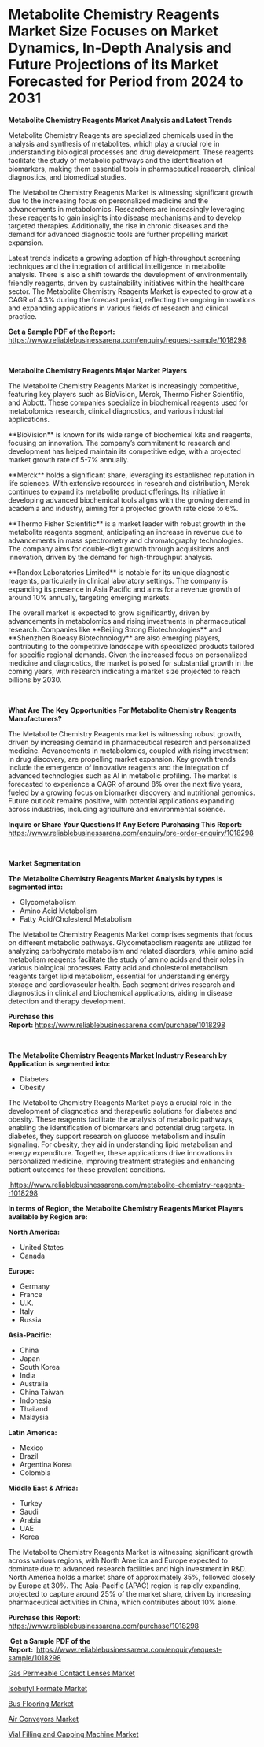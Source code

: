 <p><h1>Metabolite Chemistry Reagents Market Size Focuses on Market Dynamics, In-Depth Analysis and Future Projections of its Market Forecasted for Period from 2024 to 2031</h1></p><p><strong>Metabolite Chemistry Reagents Market Analysis and Latest Trends</strong></p>
<p><p>Metabolite Chemistry Reagents are specialized chemicals used in the analysis and synthesis of metabolites, which play a crucial role in understanding biological processes and drug development. These reagents facilitate the study of metabolic pathways and the identification of biomarkers, making them essential tools in pharmaceutical research, clinical diagnostics, and biomedical studies.</p><p>The Metabolite Chemistry Reagents Market is witnessing significant growth due to the increasing focus on personalized medicine and the advancements in metabolomics. Researchers are increasingly leveraging these reagents to gain insights into disease mechanisms and to develop targeted therapies. Additionally, the rise in chronic diseases and the demand for advanced diagnostic tools are further propelling market expansion.</p><p>Latest trends indicate a growing adoption of high-throughput screening techniques and the integration of artificial intelligence in metabolite analysis. There is also a shift towards the development of environmentally friendly reagents, driven by sustainability initiatives within the healthcare sector. The Metabolite Chemistry Reagents Market is expected to grow at a CAGR of 4.3% during the forecast period, reflecting the ongoing innovations and expanding applications in various fields of research and clinical practice.</p></p>
<p><strong>Get a Sample PDF of the Report:&nbsp;</strong> <a href="https://www.reliablebusinessarena.com/enquiry/request-sample/1018298">https://www.reliablebusinessarena.com/enquiry/request-sample/1018298</a></p>
<p>&nbsp;</p>
<p><strong>Metabolite Chemistry Reagents Major Market Players</strong></p>
<p><p>The Metabolite Chemistry Reagents Market is increasingly competitive, featuring key players such as BioVision, Merck, Thermo Fisher Scientific, and Abbott. These companies specialize in biochemical reagents used for metabolomics research, clinical diagnostics, and various industrial applications.</p><p>**BioVision** is known for its wide range of biochemical kits and reagents, focusing on innovation. The company’s commitment to research and development has helped maintain its competitive edge, with a projected market growth rate of 5-7% annually.</p><p>**Merck** holds a significant share, leveraging its established reputation in life sciences. With extensive resources in research and distribution, Merck continues to expand its metabolite product offerings. Its initiative in developing advanced biochemical tools aligns with the growing demand in academia and industry, aiming for a projected growth rate close to 6%.</p><p>**Thermo Fisher Scientific** is a market leader with robust growth in the metabolite reagents segment, anticipating an increase in revenue due to advancements in mass spectrometry and chromatography technologies. The company aims for double-digit growth through acquisitions and innovation, driven by the demand for high-throughput analysis.</p><p>**Randox Laboratories Limited** is notable for its unique diagnostic reagents, particularly in clinical laboratory settings. The company is expanding its presence in Asia Pacific and aims for a revenue growth of around 10% annually, targeting emerging markets.</p><p>The overall market is expected to grow significantly, driven by advancements in metabolomics and rising investments in pharmaceutical research. Companies like **Beijing Strong Biotechnologies** and **Shenzhen Bioeasy Biotechnology** are also emerging players, contributing to the competitive landscape with specialized products tailored for specific regional demands. Given the increased focus on personalized medicine and diagnostics, the market is poised for substantial growth in the coming years, with research indicating a market size projected to reach billions by 2030.</p></p>
<p>&nbsp;</p>
<p><strong>What Are The Key Opportunities For Metabolite Chemistry Reagents Manufacturers?</strong></p>
<p><p>The Metabolite Chemistry Reagents market is witnessing robust growth, driven by increasing demand in pharmaceutical research and personalized medicine. Advancements in metabolomics, coupled with rising investment in drug discovery, are propelling market expansion. Key growth trends include the emergence of innovative reagents and the integration of advanced technologies such as AI in metabolic profiling. The market is forecasted to experience a CAGR of around 8% over the next five years, fueled by a growing focus on biomarker discovery and nutritional genomics. Future outlook remains positive, with potential applications expanding across industries, including agriculture and environmental science.</p></p>
<p><strong>Inquire or Share Your Questions If Any Before Purchasing This Report:</strong> <a href="https://www.reliablebusinessarena.com/enquiry/pre-order-enquiry/1018298">https://www.reliablebusinessarena.com/enquiry/pre-order-enquiry/1018298</a></p>
<p>&nbsp;</p>
<p><strong>Market Segmentation</strong></p>
<p><strong>The Metabolite Chemistry Reagents Market Analysis by types is segmented into:</strong></p>
<p><ul><li>Glycometabolism</li><li>Amino Acid Metabolism</li><li>Fatty Acid/Cholesterol Metabolism</li></ul></p>
<p><p>The Metabolite Chemistry Reagents Market comprises segments that focus on different metabolic pathways. Glycometabolism reagents are utilized for analyzing carbohydrate metabolism and related disorders, while amino acid metabolism reagents facilitate the study of amino acids and their roles in various biological processes. Fatty acid and cholesterol metabolism reagents target lipid metabolism, essential for understanding energy storage and cardiovascular health. Each segment drives research and diagnostics in clinical and biochemical applications, aiding in disease detection and therapy development.</p></p>
<p><strong>Purchase this Report:&nbsp;</strong><a href="https://www.reliablebusinessarena.com/purchase/1018298">https://www.reliablebusinessarena.com/purchase/1018298</a></p>
<p>&nbsp;</p>
<p><strong>The Metabolite Chemistry Reagents Market Industry Research by Application is segmented into:</strong></p>
<p><ul><li>Diabetes</li><li>Obesity</li></ul></p>
<p><p>The Metabolite Chemistry Reagents Market plays a crucial role in the development of diagnostics and therapeutic solutions for diabetes and obesity. These reagents facilitate the analysis of metabolic pathways, enabling the identification of biomarkers and potential drug targets. In diabetes, they support research on glucose metabolism and insulin signaling. For obesity, they aid in understanding lipid metabolism and energy expenditure. Together, these applications drive innovations in personalized medicine, improving treatment strategies and enhancing patient outcomes for these prevalent conditions.</p></p>
<p><a href="https://www.reliablebusinessarena.com/metabolite-chemistry-reagents-r1018298">&nbsp;https://www.reliablebusinessarena.com/metabolite-chemistry-reagents-r1018298</a></p>
<p><strong>In terms of Region, the Metabolite Chemistry Reagents Market Players available by Region are:</strong></p>
<p>
    <p> <strong> North America: </strong>
        <ul>
            <li>United States</li>
            <li>Canada</li>
        </ul>
        </p> 
    <p> <strong> Europe: </strong>
        <ul>
            <li>Germany</li>
            <li>France</li>
            <li>U.K.</li>
            <li>Italy</li>
            <li>Russia</li>
        </ul>
        </p> 
    <p> <strong> Asia-Pacific: </strong>
        <ul>
            <li>China</li>
            <li>Japan</li>
            <li>South Korea</li>
            <li>India</li>
            <li>Australia</li>
            <li>China Taiwan</li>
            <li>Indonesia</li>
            <li>Thailand</li>
            <li>Malaysia</li>
        </ul>
        </p> 
    <p> <strong> Latin America: </strong>
        <ul>
            <li>Mexico</li>
            <li>Brazil</li>
            <li>Argentina Korea</li>
            <li>Colombia</li>
        </ul>
        </p> 
    <p> <strong> Middle East & Africa: </strong>
        <ul>
            <li>Turkey</li>
            <li>Saudi</li>
            <li>Arabia</li>
            <li>UAE</li>
            <li>Korea</li>
        </ul>
    </p>
    </p>
<p><p>The Metabolite Chemistry Reagents Market is witnessing significant growth across various regions, with North America and Europe expected to dominate due to advanced research facilities and high investment in R&D. North America holds a market share of approximately 35%, followed closely by Europe at 30%. The Asia-Pacific (APAC) region is rapidly expanding, projected to capture around 25% of the market share, driven by increasing pharmaceutical activities in China, which contributes about 10% alone.</p></p>
<p><strong>Purchase this Report: </strong><a href="https://www.reliablebusinessarena.com/purchase/1018298">https://www.reliablebusinessarena.com/purchase/1018298</a></p>
<p>&nbsp;<strong>Get a Sample PDF of the Report:&nbsp;&nbsp;</strong><a href="https://www.reliablebusinessarena.com/enquiry/request-sample/1018298">https://www.reliablebusinessarena.com/enquiry/request-sample/1018298</a></p>
<p><strong></strong></p>
<p><p><a href="https://medium.com/@ashrafarfi4_21087/the-gas-permeable-contact-lenses-market-prioritizes-cost-control-and-efficiency-enhancement-87c024488bfc">Gas Permeable Contact Lenses Market</a></p><p><a href="https://issuu.com/reportprime-2/docs/isobutyl-formate-market-size-2030.p_3efc064970fbc6">Isobutyl Formate Market</a></p><p><a href="https://www.linkedin.com/pulse/bus-flooring-market-size-growing-cagr-103-report-covers-analysis-yy4qe?trackingId=ryMo1uzfS0aBmgdVCk7FJA%3D%3D">Bus Flooring Market</a></p><p><a href="https://medium.com/@ransomohns/the-air-conveyors-market-industry-provides-a-comprehensive-and-current-analysis-of-the-sector-09315808b2e5?postPublishedType=initial">Air Conveyors Market</a></p><p><a href="https://www.linkedin.com/pulse/vial-filling-capping-machine-market-trends-strategic-insights-2v7bf?trackingId=NtpcV1TWSL2Qm58oXFYy9g%3D%3D">Vial Filling and Capping Machine Market</a></p></p>